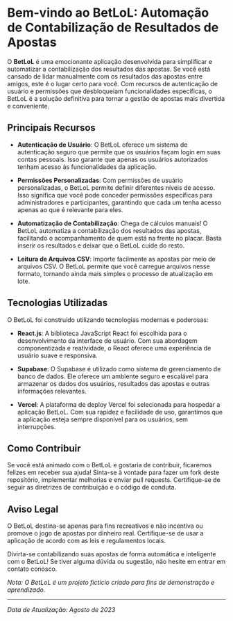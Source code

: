 # Bem-vindo ao BetLoL: Automação de Contabilização de Resultados de Apostas

O **BetLoL** é uma emocionante aplicação desenvolvida para simplificar e automatizar a contabilização dos resultados das apostas. Se você está cansado de lidar manualmente com os resultados das apostas entre amigos, este é o lugar certo para você. Com recursos de autenticação de usuário e permissões que desbloqueiam funcionalidades específicas, o BetLoL é a solução definitiva para tornar a gestão de apostas mais divertida e conveniente.

## Principais Recursos

- **Autenticação de Usuário**: O BetLoL oferece um sistema de autenticação seguro que permite que os usuários façam login em suas contas pessoais. Isso garante que apenas os usuários autorizados tenham acesso às funcionalidades da aplicação.

- **Permissões Personalizadas**: Com permissões de usuário personalizadas, o BetLoL permite definir diferentes níveis de acesso. Isso significa que você pode conceder permissões específicas para administradores e participantes, garantindo que cada um tenha acesso apenas ao que é relevante para eles.

- **Automatização de Contabilização**: Chega de cálculos manuais! O BetLoL automatiza a contabilização dos resultados das apostas, facilitando o acompanhamento de quem está na frente no placar. Basta inserir os resultados e deixar que o BetLoL cuide do resto.

- **Leitura de Arquivos CSV**: Importe facilmente as apostas por meio de arquivos CSV. O BetLoL permite que você carregue arquivos nesse formato, tornando ainda mais simples o processo de atualização em lote.

## Tecnologias Utilizadas

O BetLoL foi construído utilizando tecnologias modernas e poderosas:

- **React.js**: A biblioteca JavaScript React foi escolhida para o desenvolvimento da interface de usuário. Com sua abordagem componentizada e reatividade, o React oferece uma experiência de usuário suave e responsiva.

- **Supabase**: O Supabase é utilizado como sistema de gerenciamento de banco de dados. Ele oferece um ambiente seguro e escalável para armazenar os dados dos usuários, resultados das apostas e outras informações relevantes.

- **Vercel**: A plataforma de deploy Vercel foi selecionada para hospedar a aplicação BetLoL. Com sua rapidez e facilidade de uso, garantimos que a aplicação esteja sempre disponível para os usuários, sem interrupções.

## Como Contribuir

Se você está animado com o BetLoL e gostaria de contribuir, ficaremos felizes em receber sua ajuda! Sinta-se à vontade para fazer um fork deste repositório, implementar melhorias e enviar pull requests. Certifique-se de seguir as diretrizes de contribuição e o código de conduta.

## Aviso Legal

O BetLoL destina-se apenas para fins recreativos e não incentiva ou promove o jogo de apostas por dinheiro real. Certifique-se de usar a aplicação de acordo com as leis e regulamentos locais.

Divirta-se contabilizando suas apostas de forma automática e inteligente com o BetLoL! Se tiver alguma dúvida ou sugestão, não hesite em entrar em contato conosco.

*Nota: O BetLoL é um projeto fictício criado para fins de demonstração e aprendizado.*

---
*Data de Atualização: Agosto de 2023*
